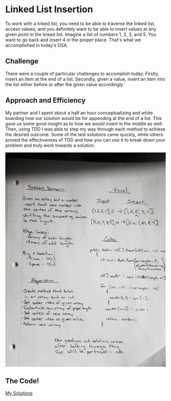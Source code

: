 # Linked List Insertion

To work with a linked list, you need to be able to traverse the linked list, access values, and you definitely want to be able to insert values at any given point in the linked list.  Imagine a list of numbers 1, 2, 3, and 5.  You want to go back and insert 4 in the proper place.  That's what we accomplished in today's DSA.

## Challenge

There were a couple of particular challenges to accomplish today.  Firstly, insert an item at the end of a list.  Secondly, given a value, insert an item into the list either before or after the given value accordingly.

## Approach and Efficiency

My partner and I spent about a half an hour conceptualizing and white boarding how our solution would be for appending at the end of a list.  This gave us some good insight as to how we would insert in the middle as well.  Then, using TDD I was able to step my way through each method to achieve the desired outcome.  Some of the test solutions came quickly, while others proved the effectiveness of TDD and how you can use it to break down your problem and truly work towards a solution.

![White Board Solution](assets/arrayInsert.jpg)

## The Code!

[My Solutions](../DataStructures/LinkedList.cs)
